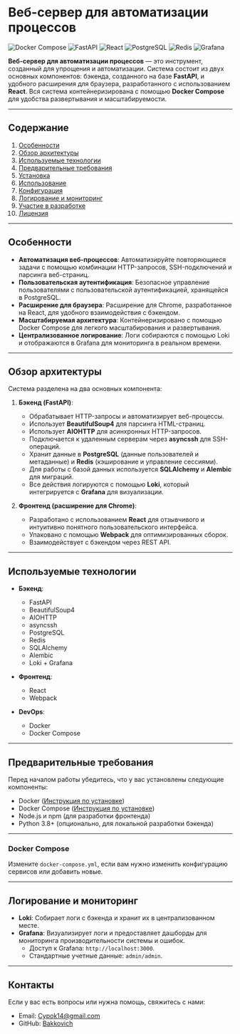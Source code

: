 # Веб-сервер для автоматизации процессов

![Docker Compose](https://img.shields.io/badge/docker-compose-blue?logo=docker)
![FastAPI](https://img.shields.io/badge/FastAPI-black?logo=fastapi)
![React](https://img.shields.io/badge/React-blue?logo=react)
![PostgreSQL](https://img.shields.io/badge/PostgreSQL-blue?logo=postgresql)
![Redis](https://img.shields.io/badge/Redis-red?logo=redis)
![Grafana](https://img.shields.io/badge/Grafana-purple?logo=grafana)

**Веб-сервер для автоматизации процессов** — это инструмент, созданный для упрощения и автоматизации. Система состоит из двух основных компонентов: бэкенда, созданного на базе **FastAPI**, и удобного расширения для браузера, разработанного с использованием **React**. Вся система контейнеризирована с помощью **Docker Compose** для удобства развертывания и масштабируемости.

---

## Содержание

1. [Особенности](#особенности)
2. [Обзор архитектуры](#обзор-архитектуры)
3. [Используемые технологии](#используемые-технологии)
4. [Предварительные требования](#предварительные-требования)
5. [Установка](#установка)
6. [Использование](#использование)
7. [Конфигурация](#конфигурация)
8. [Логирование и мониторинг](#логирование-и-мониторинг)
9. [Участие в разработке](#участие-в-разработке)
10. [Лицензия](#лицензия)

---

## Особенности

- **Автоматизация веб-процессов**: Автоматизируйте повторяющиеся задачи с помощью комбинации HTTP-запросов, SSH-подключений и парсинга веб-страниц.
- **Пользовательская аутентификация**: Безопасное управление пользователями с пользовательской аутентификацией, хранящейся в PostgreSQL.
- **Расширение для браузера**: Расширение для Chrome, разработанное на React, для удобного взаимодействия с бэкендом.
- **Масштабируемая архитектура**: Контейнеризировано с помощью Docker Compose для легкого масштабирования и развертывания.
- **Централизованное логирование**: Логи собираются с помощью Loki и отображаются в Grafana для мониторинга в реальном времени.

---

## Обзор архитектуры

Система разделена на два основных компонента:

1. **Бэкенд (FastAPI)**:
   - Обрабатывает HTTP-запросы и автоматизирует веб-процессы.
   - Использует **BeautifulSoup4** для парсинга HTML-страниц.
   - Использует **AIOHTTP** для асинхронных HTTP-запросов.
   - Подключается к удаленным серверам через **asyncssh** для SSH-операций.
   - Хранит данные в **PostgreSQL** (данные пользователей и метаданные) и **Redis** (кэширование и управление сессиями).
   - Для работы с базой данных используется **SQLAlchemy** и **Alembic** для миграций.
   - Все действия логируются с помощью **Loki**, который интегрируется с **Grafana** для визуализации.

2. **Фронтенд (расширение для Chrome)**:
   - Разработано с использованием **React** для отзывчивого и интуитивно понятного пользовательского интерфейса.
   - Упаковано с помощью **Webpack** для оптимизированных сборок.
   - Взаимодействует с бэкендом через REST API.

---

## Используемые технологии

- **Бэкенд**:
  - FastAPI
  - BeautifulSoup4
  - AIOHTTP
  - asyncssh
  - PostgreSQL
  - Redis
  - SQLAlchemy
  - Alembic
  - Loki + Grafana

- **Фронтенд**:
  - React
  - Webpack

- **DevOps**:
  - Docker
  - Docker Compose

---

## Предварительные требования

Перед началом работы убедитесь, что у вас установлены следующие компоненты:

- Docker ([Инструкция по установке](https://docs.docker.com/get-docker/))
- Docker Compose ([Инструкция по установке](https://docs.docker.com/compose/install/))
- Node.js и npm (для разработки фронтенда)
- Python 3.8+ (опционально, для локальной разработки бэкенда)

---

### Docker Compose

Измените `docker-compose.yml`, если вам нужно изменить конфигурацию сервисов или добавить новые.

---

## Логирование и мониторинг

- **Loki**: Собирает логи с бэкенда и хранит их в централизованном месте.
- **Grafana**: Визуализирует логи и предоставляет дашборды для мониторинга производительности системы и ошибок.
  - Доступ к Grafana: `http://localhost:3000`.
  - Стандартные учетные данные: `admin/admin`.

---

## Контакты

Если у вас есть вопросы или нужна помощь, свяжитесь с нами:

- Email: Cypok14@gmail.com
- GitHub: [Bakkovich](https://github.com/Bakkovich)
